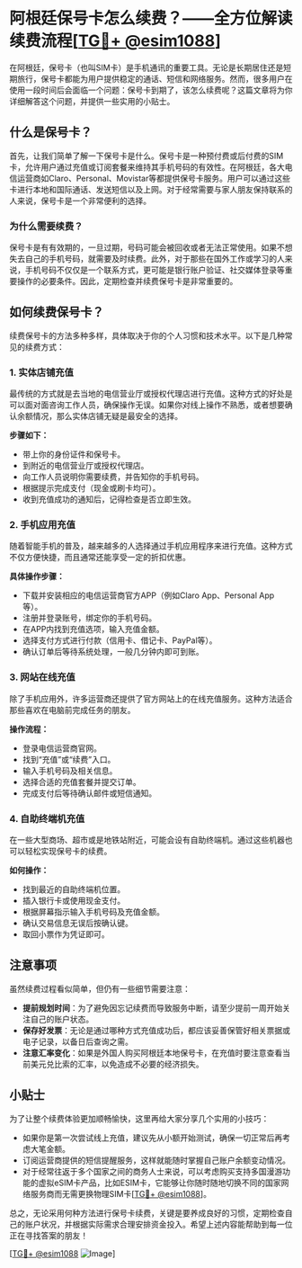 # 阿根廷保号卡怎么续费？——全方位解读续费流程[[TG💪+ @esim1088](https://t.me/s/esim1088)]

在阿根廷，保号卡（也叫SIM卡）是手机通讯的重要工具。无论是长期居住还是短期旅行，保号卡都能为用户提供稳定的通话、短信和网络服务。然而，很多用户在使用一段时间后会面临一个问题：保号卡到期了，该怎么续费呢？这篇文章将为你详细解答这个问题，并提供一些实用的小贴士。

## 什么是保号卡？

首先，让我们简单了解一下保号卡是什么。保号卡是一种预付费或后付费的SIM卡，允许用户通过充值或订阅套餐来维持其手机号码的有效性。在阿根廷，各大电信运营商如Claro、Personal、Movistar等都提供保号卡服务。用户可以通过这些卡进行本地和国际通话、发送短信以及上网。对于经常需要与家人朋友保持联系的人来说，保号卡是一个非常便利的选择。

### 为什么需要续费？

保号卡是有有效期的，一旦过期，号码可能会被回收或者无法正常使用。如果不想失去自己的手机号码，就需要及时续费。此外，对于那些在国外工作或学习的人来说，手机号码不仅仅是一个联系方式，更可能是银行账户验证、社交媒体登录等重要操作的必要条件。因此，定期检查并续费保号卡是非常重要的。

## 如何续费保号卡？

续费保号卡的方法多种多样，具体取决于你的个人习惯和技术水平。以下是几种常见的续费方式：

### 1. 实体店铺充值

最传统的方式就是去当地的电信营业厅或授权代理店进行充值。这种方式的好处是可以面对面咨询工作人员，确保操作无误。如果你对线上操作不熟悉，或者想要确认余额情况，那么实体店铺无疑是最安全的选择。

**步骤如下：**
- 带上你的身份证件和保号卡。
- 到附近的电信营业厅或授权代理店。
- 向工作人员说明你需要续费，并告知你的手机号码。
- 根据提示完成支付（现金或刷卡均可）。
- 收到充值成功的通知后，记得检查是否立即生效。

### 2. 手机应用充值

随着智能手机的普及，越来越多的人选择通过手机应用程序来进行充值。这种方式不仅方便快捷，而且通常还能享受一定的折扣优惠。

**具体操作步骤：**
- 下载并安装相应的电信运营商官方APP（例如Claro App、Personal App等）。
- 注册并登录账号，绑定你的手机号码。
- 在APP内找到充值选项，输入充值金额。
- 选择支付方式进行付款（信用卡、借记卡、PayPal等）。
- 确认订单后等待系统处理，一般几分钟内即可到账。

### 3. 网站在线充值

除了手机应用外，许多运营商还提供了官方网站上的在线充值服务。这种方法适合那些喜欢在电脑前完成任务的朋友。

**操作流程：**
- 登录电信运营商官网。
- 找到“充值”或“续费”入口。
- 输入手机号码及相关信息。
- 选择合适的充值套餐并提交订单。
- 完成支付后等待确认邮件或短信通知。

### 4. 自助终端机充值

在一些大型商场、超市或是地铁站附近，可能会设有自助终端机。通过这些机器也可以轻松实现保号卡的续费。

**如何操作：**
- 找到最近的自助终端机位置。
- 插入银行卡或使用现金支付。
- 根据屏幕指示输入手机号码及充值金额。
- 确认交易信息无误后按确认键。
- 取回小票作为凭证即可。

## 注意事项

虽然续费过程看似简单，但仍有一些细节需要注意：

- **提前规划时间**：为了避免因忘记续费而导致服务中断，请至少提前一周开始关注自己的账户状态。
- **保存好发票**：无论是通过哪种方式充值成功后，都应该妥善保管好相关票据或电子记录，以备日后查询之需。
- **注意汇率变化**：如果是外国人购买阿根廷本地保号卡，在充值时要注意查看当前美元兑比索的汇率，以免造成不必要的经济损失。

## 小贴士

为了让整个续费体验更加顺畅愉快，这里再给大家分享几个实用的小技巧：

- 如果你是第一次尝试线上充值，建议先从小额开始测试，确保一切正常后再考虑大笔金额。
- 订阅运营商提供的短信提醒服务，这样就能随时掌握自己账户余额变动情况。
- 对于经常往返于多个国家之间的商务人士来说，可以考虑购买支持多国漫游功能的虚拟eSIM卡产品，比如ESIM卡，它能够让你随时随地切换不同的国家网络服务商而无需更换物理SIM卡[[TG💪+ @esim1088](https://t.me/s/esim1088)]。

总之，无论采用何种方法进行保号卡续费，关键是要养成良好的习惯，定期检查自己的账户状况，并根据实际需求合理安排资金投入。希望上述内容能帮助到每一位正在寻找答案的朋友！

[[TG💪+ @esim1088](https://t.me/s/esim1088) ![Image](https://i.postimg.cc/4NQfJmqS/Snipaste-2025-05-13-00-14-12.png)]
